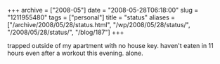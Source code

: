 +++
archive = ["2008-05"]
date = "2008-05-28T06:18:00"
slug = "1211955480"
tags = ["personal"]
title = "status"
aliases = ["/archive/2008/05/28/status.html", "/wp/2008/05/28/status/", "/2008/05/28/status/", "/blog/187"]
+++

trapped outside of my apartment with no house key. haven't eaten in 11
hours even after a workout this evening. alone.

